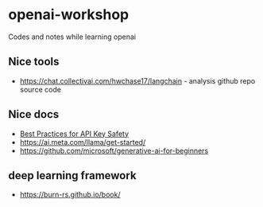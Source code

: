 # openai-workshop

Codes and notes while learning openai

## Nice tools

* <https://chat.collectivai.com/hwchase17/langchain> - analysis github repo source code

## Nice docs

* [Best Practices for API Key Safety](https://help.openai.com/en/articles/5112595-best-practices-for-api-key-safety)
* <https://ai.meta.com/llama/get-started/>
* <https://github.com/microsoft/generative-ai-for-beginners>

## deep learning framework

* <https://burn-rs.github.io/book/>
